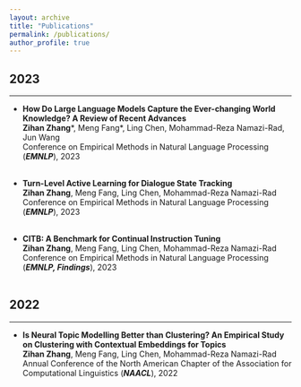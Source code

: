 ```yaml
---
layout: archive
title: "Publications"
permalink: /publications/
author_profile: true
---
```


## 2023
---

- **How Do Large Language Models Capture the Ever-changing World Knowledge? A Review of Recent Advances** \
**Zihan Zhang**\*, Meng Fang\*, Ling Chen, Mohammad-Reza Namazi-Rad, Jun Wang \
Conference on Empirical Methods in Natural Language Processing (***EMNLP***), 2023 \
<a href="https://arxiv.org/abs/2310.07343" target="_blank"><i class="fa-regular fa-file-pdf"></i></a> &nbsp; <a href="https://github.com/hyintell/awesome-refreshing-llms" target="_blank"><i class="fa-brands fa-github"></i></a> &nbsp;

- **Turn-Level Active Learning for Dialogue State Tracking** \
**Zihan Zhang**, Meng Fang, Ling Chen, Mohammad-Reza Namazi-Rad \
Conference on Empirical Methods in Natural Language Processing (***EMNLP***), 2023 \
<a href="https://arxiv.org/abs/2310.14513" target="_blank"><i class="fa-regular fa-file-pdf"></i></a> &nbsp; <a href="https://github.com/hyintell/AL-DST" target="_blank"><i class="fa-brands fa-github"></i></a> &nbsp;

- **CITB: A Benchmark for Continual Instruction Tuning** \
**Zihan Zhang**, Meng Fang, Ling Chen, Mohammad-Reza Namazi-Rad \
Conference on Empirical Methods in Natural Language Processing (***EMNLP, Findings***), 2023 \
<a href="https://arxiv.org/abs/2310.14510" target="_blank"><i class="fa-regular fa-file-pdf"></i></a> &nbsp; <a href="https://github.com/hyintell/CITB" target="_blank"><i class="fa-brands fa-github"></i></a> &nbsp;

## 2022
---

- **Is Neural Topic Modelling Better than Clustering? An Empirical Study on Clustering with Contextual Embeddings for Topics** \
**Zihan Zhang**, Meng Fang, Ling Chen, Mohammad-Reza Namazi-Rad \
Annual Conference of the North American Chapter of the Association for Computational Linguistics (***NAACL***), 2022 \
<a href="https://arxiv.org/abs/2204.09874" target="_blank"><i class="fa-regular fa-file-pdf"></i></a> &nbsp; <a href="https://github.com/hyintell/topicx" target="_blank"><i class="fa-brands fa-github"></i></a> &nbsp;
